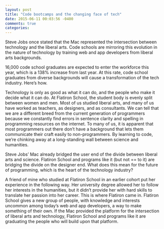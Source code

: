 ```yaml
---
layout: post
title: "Code bootcamps and the changing face of tech"
date: 2015-06-11 00:03:56 -0400
comments: true
categories: 
---
```


Steve Jobs once stated that the Mac represented the intersection between technology and the liberal arts. Code schools are mirroring this evolution in the nature of technology by training web and app developers from liberal arts backgrounds. 

16,000 code school graduates are expected to enter the workforce this year, which is a 138% increase from last year. At this rate, code school graduates from diverse backgrounds will cause a transformation of the tech industry. Here’s how.

Technology is only as good as what it can do, and the people who make it decide what it can do. At Flatiron School, the student body is evenly split between women and men. Most of us studied liberal arts, and many of us have worked as teachers, as designers, and as consultants. We can tell that we are a different breed from the current generation of programmers because we constantly find errors in sentence clarity and spelling in programming resources on the internet. To many of us, it is apparent that most programmers out there don’t have a background that lets them communicate their craft easily to non-programmers. By learning to code, we’re chinking away at a long-standing wall between science and humanities. 

Steve Jobs’ Mac already bridged the user end of the divide between liberal arts and science. Flatiron School and programs like it (but not == to it) are bridging the divide on the designer end. What does this mean for the future of programming, which is the heart of the technology industry?

A friend of mine who studied at Flatiron School in an earlier cohort put her experience in the following way. Her university degree allowed her to follow her interests in the humanities, but it didn’t provide her with hard skills to translate her passion into her career. This is where Flatiron came in. Flatiron School gives a new group of people, with knowledge and interests uncommon among today’s web and app developers, a way to make something of their own. If the Mac provided the platform for the intersection of liberal arts and technology, Flatiron School and programs like it are graduating the people who will build upon that platform. 